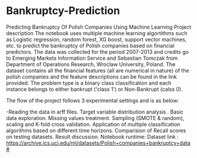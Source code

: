 # Bankruptcy-Prediction

Predicting Bankruptcy Of Polish Companies Using Machine Learning
Project description
The notebook uses multiple machine learning algortithms such as Logistic regression, random forest, XG boost, support vector machines, etc. to predict the bankruptcy of Polish companies based on financial predictors. The data was collected for the period 2007-2013 and credits go to Emerging Markets Information Service and Sebastian Tomczak from Department of Operations Research, Wroclaw University, Poland. The dataset contains all the financial features (all are numerical in nature) of the polish companies and the feature descriptions can be found in the link provided. The problem type is a binary class classification and each instance belongs to either bankrupt ('class 1') or Non-Bankrupt (calss 0).

The flow of the project follows 3 experimental settings and is as below:

-Reading the data in arff files.
Target variable distribution analysis .
Basic data exploration.
Missing values treatment.
Sampling (SMOTE & random), scaling and K-fold cross validation.
Application of multiple classification algorithms based on different time horizons.
Comparision of Recall scores on testing datasets.
Result discussion.
Notebook runtime:
Dataset link : https://archive.ics.uci.edu/ml/datasets/Polish+companies+bankruptcy+data#
